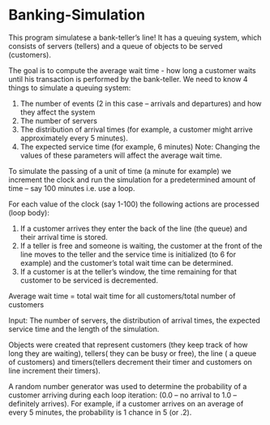 # Banking-Simulation

This program simulatese a bank-teller’s line! It has a queuing system, which consists of servers (tellers) and a queue of objects to be served (customers).

The goal is to compute the average wait time - how long a customer waits until his transaction is performed by the bank-teller.  We need to know 4 things to simulate a queuing system:

  1.	The number of events (2 in this case – arrivals and departures) and how they affect the system
  2.	The number of servers  
  3.	The distribution of arrival times (for example, a customer might arrive approximately every 5 minutes).
  4.	The expected service time (for example, 6 minutes)
  Note: Changing the values of these parameters will affect the average wait time.

To simulate the passing of a unit of time (a minute for example) we increment the clock and run the simulation for a predetermined amount of time – say 100 minutes i.e. use a loop.

For each value of the clock (say 1-100) the following actions are processed (loop body):
  1.	If a customer arrives they enter the back of the line (the queue) and their arrival time is stored.
  2.	If a teller is free and someone is waiting, the customer at the front of the line moves to the teller and the service time is           initialized (to 6 for example) and the customer’s total wait time can be determined.
  3.	If a customer is at the teller’s window, the time remaining for that customer to be serviced is decremented.

Average wait time = total wait time for all customers/total number of customers

Input: The number of servers, the distribution of arrival times, the expected service time and the length of the simulation.

Objects were created that represent customers (they keep track of how long they are waiting), tellers( they can be busy or free), the line ( a queue of customers) and timers(tellers decrement their timer and customers on line increment their timers).

A random number generator was used to determine the probability of a customer arriving during each loop iteration: (0.0 – no arrival to 1.0 – definitely arrives). For example, if a customer arrives on an average of every 5 minutes, the probability is 1 chance in 5 (or .2).
